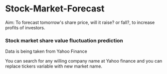 # Stock-Market-Forecast
Aim:
To forecast tomorrow's share price, will it raise? or fall?, to increase profits of investors.

### Stock market share value fluctuation prediction

Data is being taken from Yahoo Finance

You can search for any willing company name at Yahoo finance and you can replace tickers variable with new market name.

